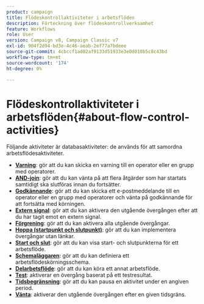 ```yaml
---
product: campaign
title: Flödeskontrollaktiviteter i arbetsflöden
description: Förteckning över flödeskontrollverksamhet
feature: Workflows
role: User
version: Campaign v8, Campaign Classic v7
exl-id: 904f2d94-bd3e-4c46-aeab-2ef77a7bdeee
source-git-commit: 4cbccf1ad02af9133d51933e3e0d010b5c8c43bd
workflow-type: tm+mt
source-wordcount: '174'
ht-degree: 0%

---
```


# Flödeskontrollaktiviteter i arbetsflöden{#about-flow-control-activities}

Följande aktiviteter är databasaktiviteter: de används för att samordna arbetsflödesaktiviteter.

* **[Varning](alert.md)**: gör att du kan skicka en varning till en operator eller en grupp med operatorer.
* **[AND-join](and-join.md)**: gör att du kan vänta på att flera åtgärder som har startats samtidigt ska slutföras innan du fortsätter.
* **[Godkännande](approval.md)**: gör att du kan skicka ett e-postmeddelande till en operator eller en grupp med operatorer och vänta på godkännande för att fortsätta med körningen.
* **[Extern signal](external-signal.md)**: gör att du kan aktivera den utgående övergången efter att du har tagit emot en extern signal.
* **[Förgrening](fork.md)**: gör att du kan aktivera alla utgående övergångar.
* **[Hoppa (startpunkt och slutpunkt)](jump-start-point-and-end-point.md)**: gör att du kan implementera övergångar utan länkar.
* **[Start och slut](start-and-end.md)**: gör att du kan visa start- och slutpunkterna för ett arbetsflöde.
* **[Schemaläggaren](scheduler.md)**: gör att du kan definiera ett arbetsflödeskörningsschema.
* **[Delarbetsflöde](sub-workflow.md)**: gör att du kan köra ett annat arbetsflöde.
* **[Test](test.md)**: aktiverar en övergång baserat på ett testresultat.
* **[Tidsbegränsning](time-constraint.md)**: gör att du kan pausa en aktivitet under en angiven period.
* **[Vänta](wait.md)**: aktiverar den utgående övergången efter en given tidsgräns.
  <!--* **Task**: lets you configure task execution. Refer to the [Task](task.md) section.-->
